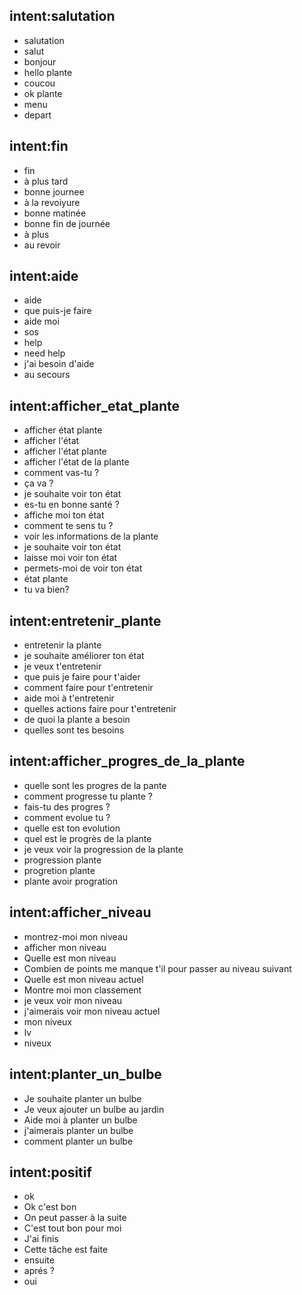 ## intent:salutation
- salutation
- salut
- bonjour
- hello plante
- coucou
- ok plante
- menu
- depart

## intent:fin
- fin
- à plus tard
- bonne journee
- à la revoiyure
- bonne matinée
- bonne fin de journée
- à plus
- au revoir

## intent:aide
- aide
- que puis-je faire
- aide moi
- sos
- help
- need help
- j'ai besoin d'aide
- au secours

## intent:afficher_etat_plante
- afficher état plante
- afficher l'état
- afficher l'état plante
- afficher l'état de la plante
- comment vas-tu ?
- ça va ?
- je souhaite voir ton état
- es-tu en bonne santé ?
- affiche moi ton état
- comment te sens tu ?
- voir les informations de la plante
- je souhaite voir ton état
- laisse moi voir ton état
- permets-moi de voir ton état
- état plante
- tu va bien?

## intent:entretenir_plante
- entretenir la plante
- je souhaite améliorer ton état
- je veux t'entretenir
- que puis je faire pour t'aider
- comment faire pour t'entretenir
- aide moi à t'entretenir
- quelles actions faire pour t'entretenir
- de quoi la plante a besoin
- quelles sont tes besoins

## intent:afficher_progres_de_la_plante
- quelle sont les progres de la pante
- comment progresse tu plante ?
- fais-tu des progres ?
- comment evolue tu ?
- quelle est ton evolution
- quel est le progrès de la plante
- je veux voir la progression de la plante
- progression plante
- progretion plante
- plante avoir progration

## intent:afficher_niveau
- montrez-moi mon niveau
- afficher mon niveau
- Quelle est mon niveau
- Combien de points me manque t'il pour passer au niveau suivant
- Quelle est mon niveau actuel
- Montre moi mon classement
- je veux voir mon niveau
- j'aimerais voir mon niveau actuel
- mon niveux
- lv
- niveux

## intent:planter_un_bulbe
- Je souhaite planter un bulbe
- Je veux ajouter un bulbe au jardin
- Aide moi à planter un bulbe
- j'aimerais planter un bulbe
- comment planter un bulbe

## intent:positif
- ok
- Ok c'est bon
- On peut passer à la suite
- C'est tout bon pour moi
- J'ai finis
- Cette tâche est faite
- ensuite
- aprés ?
- oui
